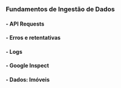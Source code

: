 ### Fundamentos de Ingestão de Dados

#### - API Requests
#### - Erros e retentativas
#### - Logs
#### - Google Inspect
#### - Dados: Imóveis
